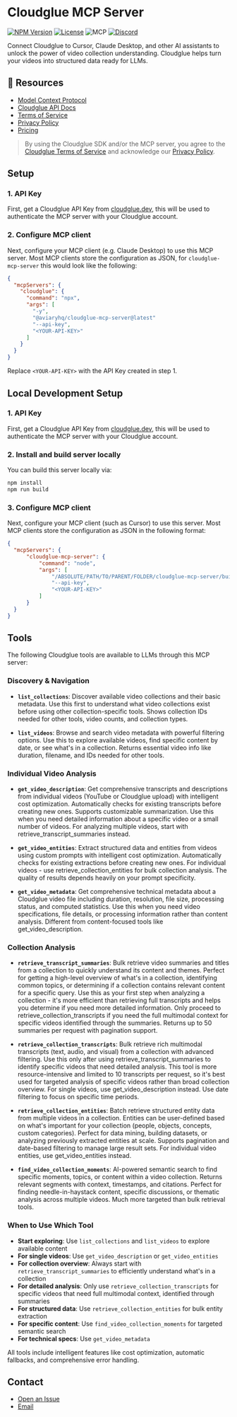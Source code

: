 # Cloudglue MCP Server

[![NPM Version](https://img.shields.io/npm/v/%40aviaryhq%2Fcloudglue-mcp-server)](https://www.npmjs.com/package/@aviaryhq/cloudglue-mcp-server) 
[![License](https://img.shields.io/badge/License-ELv2-blue.svg)](LICENSE.md)
![MCP](https://badge.mcpx.dev?status=on 'MCP Enabled')
[![Discord](https://img.shields.io/discord/1366541583272382536?logo=discord&label=Discord)](https://discord.gg/QD5KWFVner)

Connect Cloudglue to Cursor, Claude Desktop, and other AI assistants to unlock the power of video collection understanding. Cloudglue helps turn your videos into structured data ready for LLMs.

## 📖 Resources

- [Model Context Protocol](https://modelcontextprotocol.io/introduction)
- [Cloudglue API Docs](https://docs.cloudglue.dev)
- [Terms of Service](https://cloudglue.dev/terms)
- [Privacy Policy](https://cloudglue.dev/privacy)
- [Pricing](https://cloudglue.dev/pricing)

> By using the Cloudglue SDK and/or the MCP server, you agree to the [Cloudglue Terms of Service](https://cloudglue.dev/terms) and acknowledge our [Privacy Policy](https://cloudglue.dev/privacy).

## Setup

### 1. API Key

First, get a Cloudglue API Key from [cloudglue.dev](http://cloudglue.dev), this will be used to authenticate the MCP server with your Cloudglue account.

### 2. Configure MCP client

Next, configure your MCP client (e.g. Claude Desktop) to use this MCP server. Most MCP clients store the configuration as JSON, for `cloudglue-mcp-server` this would look like the following:

```json
{
  "mcpServers": {
    "cloudglue": {
      "command": "npx",
      "args": [
        "-y",
        "@aviaryhq/cloudglue-mcp-server@latest"
        "--api-key",
        "<YOUR-API-KEY>"
      ]
    }
  }
}
```

Replace `<YOUR-API-KEY>` with the API Key created in step 1. 

## Local Development Setup

### 1. API Key

First, get a Cloudglue API Key from [cloudglue.dev](http://cloudglue.dev), this will be used to authenticate the MCP server with your Cloudglue account.

### 2. Install and build server locally

You can build this server locally via:

```bash
npm install
npm run build
```

### 3. Configure MCP client

Next, configure your MCP client (such as Cursor) to use this server. Most MCP clients store the configuration as JSON in the following format:

```json
{
  "mcpServers": {
      "cloudglue-mcp-server": {
          "command": "node",
          "args": [
              "/ABSOLUTE/PATH/TO/PARENT/FOLDER/cloudglue-mcp-server/build/index.js",
              "--api-key",
              "<YOUR-API-KEY>"
          ]
      }
  }
}
```

## Tools

The following Cloudglue tools are available to LLMs through this MCP server:

### **Discovery & Navigation**

- **`list_collections`**: Discover available video collections and their basic metadata. Use this first to understand what video collections exist before using other collection-specific tools. Shows collection IDs needed for other tools, video counts, and collection types.

- **`list_videos`**: Browse and search video metadata with powerful filtering options. Use this to explore available videos, find specific content by date, or see what's in a collection. Returns essential video info like duration, filename, and IDs needed for other tools.

### **Individual Video Analysis**

- **`get_video_description`**: Get comprehensive transcripts and descriptions from individual videos (YouTube or Cloudglue upload) with intelligent cost optimization. Automatically checks for existing transcripts before creating new ones. Supports customizable summarization. Use this when you need detailed information about a specific video or a small number of videos. For analyzing multiple videos, start with retrieve_transcript_summaries instead.

- **`get_video_entities`**: Extract structured data and entities from videos using custom prompts with intelligent cost optimization. Automatically checks for existing extractions before creating new ones. For individual videos - use retrieve_collection_entities for bulk collection analysis. The quality of results depends heavily on your prompt specificity.

- **`get_video_metadata`**: Get comprehensive technical metadata about a Cloudglue video file including duration, resolution, file size, processing status, and computed statistics. Use this when you need video specifications, file details, or processing information rather than content analysis. Different from content-focused tools like get_video_description.

### **Collection Analysis**

- **`retrieve_transcript_summaries`**: Bulk retrieve video summaries and titles from a collection to quickly understand its content and themes. Perfect for getting a high-level overview of what's in a collection, identifying common topics, or determining if a collection contains relevant content for a specific query. Use this as your first step when analyzing a collection - it's more efficient than retrieving full transcripts and helps you determine if you need more detailed information. Only proceed to retrieve_collection_transcripts if you need the full multimodal context for specific videos identified through the summaries. Returns up to 50 summaries per request with pagination support.

- **`retrieve_collection_transcripts`**: Bulk retrieve rich multimodal transcripts (text, audio, and visual) from a collection with advanced filtering. Use this only after using retrieve_transcript_summaries to identify specific videos that need detailed analysis. This tool is more resource-intensive and limited to 10 transcripts per request, so it's best used for targeted analysis of specific videos rather than broad collection overview. For single videos, use get_video_description instead. Use date filtering to focus on specific time periods.

- **`retrieve_collection_entities`**: Batch retrieve structured entity data from multiple videos in a collection. Entities can be user-defined based on what's important for your collection (people, objects, concepts, custom categories). Perfect for data mining, building datasets, or analyzing previously extracted entities at scale. Supports pagination and date-based filtering to manage large result sets. For individual video entities, use get_video_entities instead.

- **`find_video_collection_moments`**: AI-powered semantic search to find specific moments, topics, or content within a video collection. Returns relevant segments with context, timestamps, and citations. Perfect for finding needle-in-haystack content, specific discussions, or thematic analysis across multiple videos. Much more targeted than bulk retrieval tools.

### **When to Use Which Tool**

- **Start exploring**: Use `list_collections` and `list_videos` to explore available content
- **For single videos**: Use `get_video_description` or `get_video_entities` 
- **For collection overview**: Always start with `retrieve_transcript_summaries` to efficiently understand what's in a collection
- **For detailed analysis**: Only use `retrieve_collection_transcripts` for specific videos that need full multimodal context, identified through summaries
- **For structured data**: Use `retrieve_collection_entities` for bulk entity extraction
- **For specific content**: Use `find_video_collection_moments` for targeted semantic search
- **For technical specs**: Use `get_video_metadata`

All tools include intelligent features like cost optimization, automatic fallbacks, and comprehensive error handling.

## Contact

* [Open an Issue](https://github.com/aviaryhq/cloudglue-mcp-server/issues/new)
* [Email](mailto:support@cloudglue.dev)
